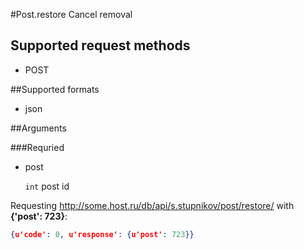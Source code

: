 #Post.restore
Cancel removal

## Supported request methods 
* POST

##Supported formats
* json

##Arguments


###Requried
* post

   ```int``` post id


Requesting http://some.host.ru/db/api/s.stupnikov/post/restore/ with **{'post': 723}**:
```json
{u'code': 0, u'response': {u'post': 723}}
```
